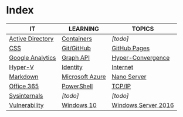 # Index

|IT|LEARNING|TOPICS|
|----|---|---|
|[Active Directory](ms-windows#active-directory)|[Containers](coding)|*[todo]*|
|[CSS](web-pages)|[Git/GitHub](coding)|[GitHub Pages](web-pages)|
|[Google Analytics](web-pages)|[Graph API](coding)|[Hyper-Convergence](infrastructure)|
|[Hyper-V](ms-windows)|[Identity](security)|[Internet](cloud)|
|[Markdown](web-pages)|[Microsoft Azure](cloud)|[Nano Server](ms-windows#nano-server)|
|[Office 365](cloud#office-365)|[PowerShell](coding)|[TCP/IP](networking)|
|[Sysinternals](ms-windows)|*[todo]*|*[todo]*|
|[Vulnerability](security)|[Windows 10](ms-windows)|[Windows Server 2016](ms-windows#windows-server-2016)|


	



    

